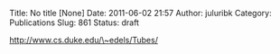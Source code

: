Title: No title [None]
Date: 2011-06-02 21:57
Author: juluribk
Category: Publications
Slug: 861
Status: draft

http://www.cs.duke.edu/\~edels/Tubes/
